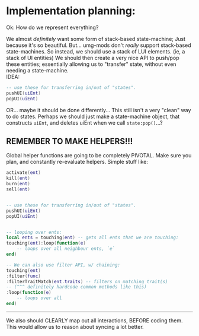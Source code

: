 

# Implementation planning:
Ok: 
How do we represent everything?


We almost *definitely* want some form of stack-based state-machine;
Just because it's so beautiful.
But... umg-mods don't *really* support stack-based state-machines.
So instead, we should use a stack of LUI elements.
(ie, a stack of UI entities)
We should then create a very nice API to push/pop these entities;
essentially allowing us to "transfer" state, without even needing a state-machine.   
IDEA:
```lua
-- use these for transferring in/out of "states".
pushUI(uiEnt)
popUI(uiEnt)
```
OR... maybe it should be done differently...
This still isn't a very "clean" way to do states.
Perhaps we should just make a state-machine object, that constructs `uiEnt`,
and deletes uiEnt when we call `state:pop()`...?


## REMEMBER TO MAKE HELPERS!!!
Global helper functions are going to be completely PIVOTAL.
Make sure you plan, and constantly re-evaluate helpers.
Simple stuff like:
```lua
activate(ent)
kill(ent)
burn(ent)
sell(ent)


-- use these for transferring in/out of "states".
pushUI(uiEnt)
popUI(uiEnt)


-- looping over ents:
local ents = touching(ent) -- gets all ents that we are touching:
touching(ent):loop(function(e)
    -- loops over all neighbour ents, `e`
end)

-- We can also use filter API, w/ chaining:
touching(ent)
:filter(func)
:filterTraitMatch(ent.traits) -- filters on matching trait(s)
-- (^^^ definitely hardcode common methods like this)
:loop(function(e)
    -- loops over all 
end)


```


---

We also should CLEARLY map out all interactions, BEFORE coding them.
This would allow us to reason about syncing a lot better.



